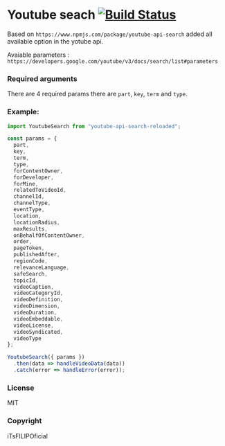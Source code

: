 # Youtube seach [![Build Status](https://travis-ci.org/iTsFILIPOficial/youtube-api-search-reloaded.svg?branch=master)](https://travis-ci.org/iTsFILIPOficial/youtube-api-search-reloaded)

Based on `https://www.npmjs.com/package/youtube-api-search` added all available option in the yotube api.

Avaiable parameters : `https://developers.google.com/youtube/v3/docs/search/list#parameters`

### Required arguments

There are 4 required params there are `part`, `key`, `term` and `type`.

### Example:

```javascript
import YoutubeSearch from "youtube-api-search-reloaded";

const params = {
  part,
  key,
  term,
  type,
  forContentOwner,
  forDeveloper,
  forMine,
  relatedToVideoId,
  channelId,
  channelType,
  eventType,
  location,
  locationRadius,
  maxResults,
  onBehalfOfContentOwner,
  order,
  pageToken,
  publishedAfter,
  regionCode,
  relevanceLanguage,
  safeSearch,
  topicId,
  videoCaption,
  videoCategoryId,
  videoDefinition,
  videoDimension,
  videoDuration,
  videoEmbeddable,
  videoLicense,
  videoSyndicated,
  videoType
};

YoutubeSearch({ params })
  .then(data => handleVideoData(data))
  .catch(error => handleError(error));
```

### License

MIT

### Copyright

iTsFILIPOficial
